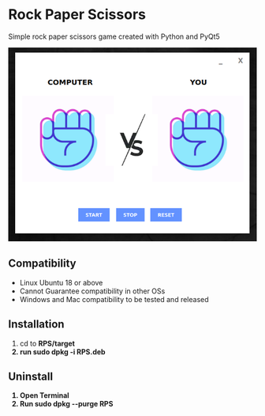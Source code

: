 <h1>Rock Paper Scissors</h1>
<p>Simple rock paper scissors game created with Python and PyQt5</p>


![Image description](GamePreview.png)


<h2>Compatibility</h2>
<ul>
  <li>Linux Ubuntu 18 or above</li>
  <li>Cannot Guarantee compatibility in other OSs</li>
  <li>Windows and Mac compatibility to be tested and released</li>
</ul>

<h2>Installation</h2>
<ol>
  <li>cd to <b>RPS/target<b></li>
  <li>run <b>sudo dpkg -i RPS.deb<b></li>
  </ol>
    
 <h2>Uninstall</h2>
 <ol>
  <li>Open Terminal</li>
  <li>Run <b>sudo dpkg --purge RPS</b></li>
  </ol>

